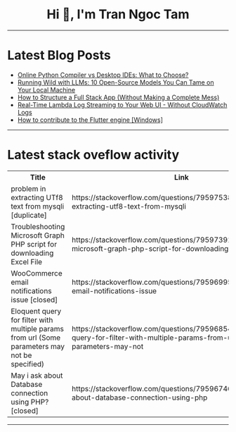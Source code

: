 <h1 align="center">Hi 👋, I'm Tran Ngoc Tam</h1>

---

# Latest Blog Posts 
<!-- BLOG-POST-LIST:START -->
- [Online Python Compiler vs Desktop IDEs: What to Choose?](https://dev.to/tpointtechblog/online-python-compiler-vs-desktop-ides-what-to-choose-1kki)
- [Running Wild with LLMs: 10 Open-Source Models You Can Tame on Your Local Machine](https://dev.to/sakethkowtha/running-wild-with-llms-10-open-source-models-you-can-tame-on-your-local-machine-3glb)
- [How to Structure a Full Stack App &lpar;Without Making a Complete Mess&rpar;](https://dev.to/ernest_litsa_6cbeed4e5669/how-to-structure-a-full-stack-app-without-making-a-complete-mess-3apf)
- [Real-Time Lambda Log Streaming to Your Web UI - Without CloudWatch Logs](https://dev.to/hexshift/real-time-lambda-log-streaming-to-your-web-ui-without-cloudwatch-logs-3d1h)
- [How to contribute to the Flutter engine [Windows]](https://dev.to/nrbnlulu/how-to-contribute-to-the-flutter-engine-windows-11fg)
<!-- BLOG-POST-LIST:END -->

---

# Latest stack oveflow activity
<table>
  <tr><th>Title</th><th>Link</th></tr>
  <!-- STACKOVERFLOW:START --><tr><td>problem in extracting UTf8 text from mysqli [duplicate]</td><td>https://stackoverflow.com/questions/79597538/problem-in-extracting-utf8-text-from-mysqli</td></tr><tr><td>Troubleshooting Microsoft Graph PHP script for downloading Excel File</td><td>https://stackoverflow.com/questions/79597391/troubleshooting-microsoft-graph-php-script-for-downloading-excel-file</td></tr><tr><td>WooCommerce email notifications issue [closed]</td><td>https://stackoverflow.com/questions/79596995/woocommerce-email-notifications-issue</td></tr><tr><td>Eloquent query for filter with multiple params from url &lpar;Some parameters may not be specified&rpar;</td><td>https://stackoverflow.com/questions/79596854/eloquent-query-for-filter-with-multiple-params-from-url-some-parameters-may-not</td></tr><tr><td>May i ask about Database connection using PHP? [closed]</td><td>https://stackoverflow.com/questions/79596746/may-i-ask-about-database-connection-using-php</td></tr><!-- STACKOVERFLOW:END -->
</table>

---


